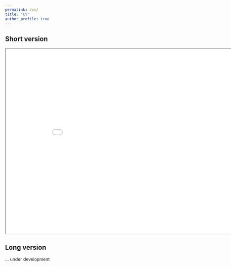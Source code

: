 ```yaml
---
permalink: /cv/
title: "CV"
author_profile: true
---
```


## Short version
<iframe src="/files/cv.pdf" height="600" width="900"></iframe>

## Long version
... under development